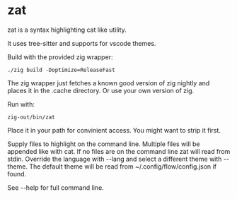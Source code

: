 # zat
zat is a syntax highlighting cat like utility.

It uses tree-sitter and supports for vscode themes.

Build with the provided zig wrapper:
```shell
./zig build -Doptimize=ReleaseFast
```

The zig wrapper just fetches a known good version of zig nightly and places it
in the .cache directory. Or use your own version of zig.

Run with:
```shell
zig-out/bin/zat
```

Place it in your path for convinient access. You might want to strip it first.


Supply files to highlight on the command line. Multiple files will be appended
like with cat. If no files are on the command line zat will read from stdin.
Override the language with --lang and select a different theme with --theme.
The default theme will be read from ~/.config/flow/config.json if found.

See --help for full command line.
